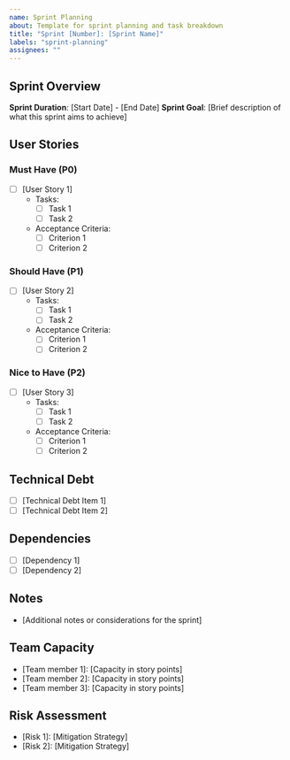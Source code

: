 ```yaml
---
name: Sprint Planning
about: Template for sprint planning and task breakdown
title: "Sprint [Number]: [Sprint Name]"
labels: "sprint-planning"
assignees: ""
---
```


## Sprint Overview

**Sprint Duration**: [Start Date] - [End Date]
**Sprint Goal**: [Brief description of what this sprint aims to achieve]

## User Stories

### Must Have (P0)

- [ ] [User Story 1]
  - Tasks:
    - [ ] Task 1
    - [ ] Task 2
  - Acceptance Criteria:
    - [ ] Criterion 1
    - [ ] Criterion 2

### Should Have (P1)

- [ ] [User Story 2]
  - Tasks:
    - [ ] Task 1
    - [ ] Task 2
  - Acceptance Criteria:
    - [ ] Criterion 1
    - [ ] Criterion 2

### Nice to Have (P2)

- [ ] [User Story 3]
  - Tasks:
    - [ ] Task 1
    - [ ] Task 2
  - Acceptance Criteria:
    - [ ] Criterion 1
    - [ ] Criterion 2

## Technical Debt

- [ ] [Technical Debt Item 1]
- [ ] [Technical Debt Item 2]

## Dependencies

- [ ] [Dependency 1]
- [ ] [Dependency 2]

## Notes

- [Additional notes or considerations for the sprint]

## Team Capacity

- [Team member 1]: [Capacity in story points]
- [Team member 2]: [Capacity in story points]
- [Team member 3]: [Capacity in story points]

## Risk Assessment

- [Risk 1]: [Mitigation Strategy]
- [Risk 2]: [Mitigation Strategy]
